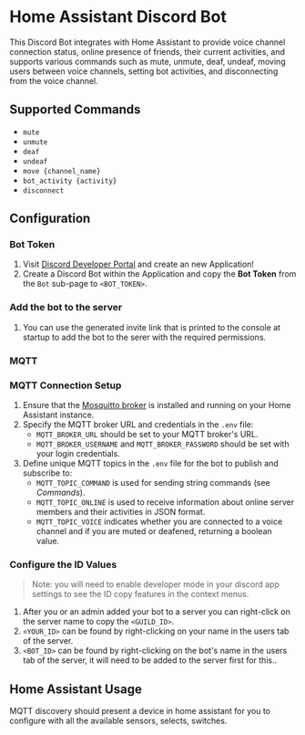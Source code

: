 # Home Assistant Discord Bot

This Discord Bot integrates with Home Assistant to provide voice channel connection status, online presence of friends,
their current activities, and supports various commands such as mute, unmute, deaf, undeaf, moving users between voice
channels, setting bot activities, and disconnecting from the voice channel.

## Supported Commands

- `mute`
- `unmute`
- `deaf`
- `undeaf`
- `move {channel_name}`
- `bot_activity {activity}`
- `disconnect`

## Configuration

### Bot Token

1. Visit [Discord Developer Portal](https://discord.com/developers/applications) and create an new Application!
2. Create a Discord Bot within the Application and copy the **Bot Token** from the `Bot` sub-page to `<BOT_TOKEN>`.

### Add the bot to the server

1. You can use the generated invite link that is printed to the console at startup to add the bot to the serer with
the required permissions.

### MQTT

### MQTT Connection Setup


1. Ensure that the [Mosquitto broker](https://github.com/home-assistant/addons/tree/master/mosquitto) is installed and
running on your Home Assistant instance.
1. Specify the MQTT broker URL and credentials in the `.env` file:
   - `MQTT_BROKER_URL` should be set to your MQTT broker's URL.
   - `MQTT_BROKER_USERNAME` and `MQTT_BROKER_PASSWORD` should be set with your login credentials.
2. Define unique MQTT topics in the `.env` file for the bot to publish and subscribe to:
   - `MQTT_TOPIC_COMMAND` is used for sending string commands (see _Commands_).
   - `MQTT_TOPIC_ONLINE` is used to receive information about online server members and their activities in JSON format.
   - `MQTT_TOPIC_VOICE` indicates whether you are connected to a voice channel and if you are muted or deafened,
returning a boolean value.

### Configure the ID Values

> Note: you will need to enable developer mode in your discord app settings to see the ID copy features in the context menus.

1. After you or an admin added your bot to a server you can right-click on the server name to copy the `<GUILD_ID>`.
2. `<YOUR_ID>` can be found by right-clicking on your name in the users tab of the server.
2. `<BOT_ID>` can be found by right-clicking on the bot's name in the users tab of the server, it will need to be added to the server first for this..

## Home Assistant Usage

MQTT discovery should present a device in home assistant for you to configure with all the available sensors, selects, switches.
